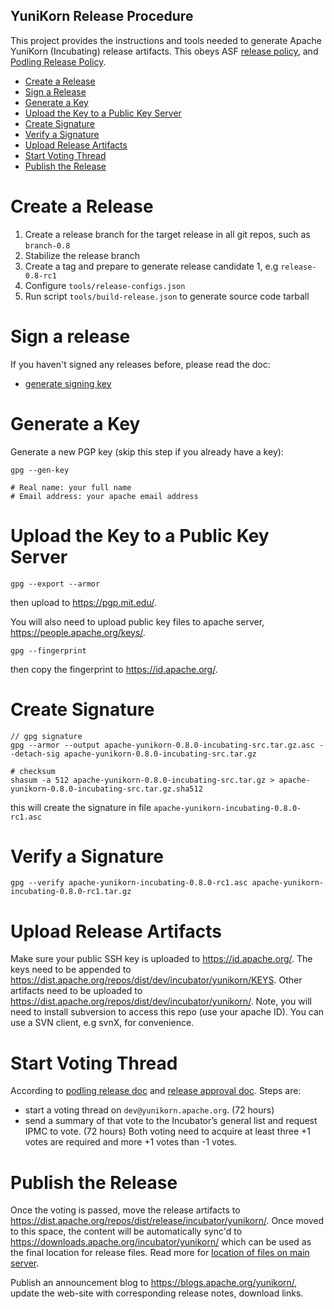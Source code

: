 YuniKorn Release Procedure
----

This project provides the instructions and tools needed to generate Apache YuniKorn (Incubating) release artifacts. This obeys ASF [release policy](http://www.apache.org/legal/release-policy.html), and [Podling Release Policy](https://incubator.apache.org/policy/incubation.html#releases).

* [Create a Release](#Create-a-Release)
* [Sign a Release](#Sign-a-release)
* [Generate a Key](#Generate-a-Key)
* [Upload the Key to a Public Key Server](#Upload-the-Key-to-a-Public-Key-Server)
* [Create Signature](#Create-Signature)
* [Verify a Signature](#Verify-a-Signature)
* [Upload Release Artifacts](#Upload-Release-Tarball)
* [Start Voting Thread](#Start-Voting-Thread)
* [Publish the Release](#Publish-the-Release)

# Create a Release

1. Create a release branch for the target release in all git repos, such as `branch-0.8`
2. Stabilize the release branch
3. Create a tag and prepare to generate release candidate 1, e.g `release-0.8-rc1`
3. Configure `tools/release-configs.json`
4. Run script `tools/build-release.json` to generate source code tarball

# Sign a release

If you haven't signed any releases before, please read the doc:
- [generate signing key](https://infra.apache.org/openpgp.html#generate-key)

# Generate a Key
Generate a new PGP key (skip this step if you already have a key):

```shell script
gpg --gen-key

# Real name: your full name
# Email address: your apache email address
```

# Upload the Key to a Public Key Server

```shell script
gpg --export --armor
```

then upload to https://pgp.mit.edu/.

You will also need to upload public key files to apache server, https://people.apache.org/keys/.

```shell script
gpg --fingerprint
```

then copy the fingerprint to https://id.apache.org/.

# Create Signature

```shell script
// gpg signature
gpg --armor --output apache-yunikorn-0.8.0-incubating-src.tar.gz.asc --detach-sig apache-yunikorn-0.8.0-incubating-src.tar.gz

# checksum
shasum -a 512 apache-yunikorn-0.8.0-incubating-src.tar.gz > apache-yunikorn-0.8.0-incubating-src.tar.gz.sha512
```

this will create the signature in file `apache-yunikorn-incubating-0.8.0-rc1.asc`

# Verify a Signature

```shell script
gpg --verify apache-yunikorn-incubating-0.8.0-rc1.asc apache-yunikorn-incubating-0.8.0-rc1.tar.gz
```

# Upload Release Artifacts

Make sure your public SSH key is uploaded to https://id.apache.org/. The keys need to be appended to
https://dist.apache.org/repos/dist/dev/incubator/yunikorn/KEYS. Other artifacts need to be uploaded to
https://dist.apache.org/repos/dist/dev/incubator/yunikorn/. Note, you will need to install subversion to
access this repo (use your apache ID). You can use a SVN client, e.g svnX, for convenience.

# Start Voting Thread

According to [podling release doc](https://incubator.apache.org/policy/incubation.html#releases) and [release approval doc](http://www.apache.org/legal/release-policy.html#release-approval). Steps are:
- start a voting thread on `dev@yunikorn.apache.org`. (72 hours)
- send a summary of that vote to the Incubator’s general list and request IPMC to vote. (72 hours)
Both voting need to acquire at least three +1 votes are required and more +1 votes than -1 votes.

# Publish the Release

Once the voting is passed, move the release artifacts to https://dist.apache.org/repos/dist/release/incubator/yunikorn/. Once moved to this space, the content will be automatically sync'd to https://downloads.apache.org/incubator/yunikorn/ which can be used as the final location for release files. Read more for
[location of files on main server](https://infra.apache.org/mirrors#location).

Publish an announcement blog to https://blogs.apache.org/yunikorn/, update the web-site with corresponding
release notes, download links.
